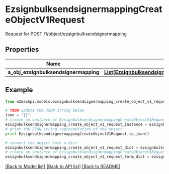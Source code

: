 # EzsignbulksendsignermappingCreateObjectV1Request

Request for POST /1/object/ezsignbulksendsignermapping

## Properties
Name | Type | Description | Notes
------------ | ------------- | ------------- | -------------
**a_obj_ezsignbulksendsignermapping** | [**List[EzsignbulksendsignermappingRequestCompound]**](EzsignbulksendsignermappingRequestCompound.md) |  | 

## Example

```python
from eZmaxApi.models.ezsignbulksendsignermapping_create_object_v1_request import EzsignbulksendsignermappingCreateObjectV1Request

# TODO update the JSON string below
json = "{}"
# create an instance of EzsignbulksendsignermappingCreateObjectV1Request from a JSON string
ezsignbulksendsignermapping_create_object_v1_request_instance = EzsignbulksendsignermappingCreateObjectV1Request.from_json(json)
# print the JSON string representation of the object
print EzsignbulksendsignermappingCreateObjectV1Request.to_json()

# convert the object into a dict
ezsignbulksendsignermapping_create_object_v1_request_dict = ezsignbulksendsignermapping_create_object_v1_request_instance.to_dict()
# create an instance of EzsignbulksendsignermappingCreateObjectV1Request from a dict
ezsignbulksendsignermapping_create_object_v1_request_form_dict = ezsignbulksendsignermapping_create_object_v1_request.from_dict(ezsignbulksendsignermapping_create_object_v1_request_dict)
```
[[Back to Model list]](../README.md#documentation-for-models) [[Back to API list]](../README.md#documentation-for-api-endpoints) [[Back to README]](../README.md)


